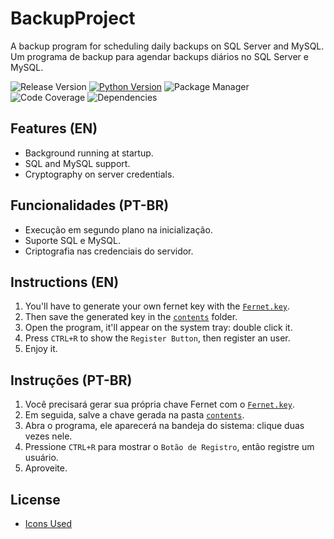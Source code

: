 # BackupProject

A backup program for scheduling daily backups on SQL Server and MySQL.  
Um programa de backup para agendar backups diários no SQL Server e MySQL.

![Release Version](https://img.shields.io/badge/Release_Version-1.0.0-g)
[![Python Version](https://img.shields.io/badge/Python_Version-3.8.0-blue.svg)](https://www.python.org/downloads/release/python-380/)
![Package Manager](https://img.shields.io/badge/Pip-24.0-yellow)
![Code Coverage](https://img.shields.io/badge/Code_Coverage-80%25-yellowgreen)
![Dependencies](https://img.shields.io/badge/Dependencies-None-red)


## Features (EN)

- Background running at startup.
- SQL and MySQL support.
- Cryptography on server credentials.

## Funcionalidades (PT-BR)

- Execução em segundo plano na inicialização.
- Suporte SQL e MySQL.
- Criptografia nas credenciais do servidor.


## Instructions (EN)

1. You'll have to generate your own fernet key with the [`Fernet.key`](https://github.com/Reyminem/BackupProject/blob/main/Fernet.py).
2. Then save the generated key in the [`contents`](https://github.com/Reyminem/BackupProject/tree/main/content) folder.
3. Open the program, it'll appear on the system tray: double click it.
4. Press `CTRL+R` to show the `Register Button`, then register an user.
5. Enjoy it.

## Instruções (PT-BR)

1. Você precisará gerar sua própria chave Fernet com o [`Fernet.key`](https://github.com/Reyminem/BackupProject/blob/main/Fernet.py).
2. Em seguida, salve a chave gerada na pasta [`contents`](https://github.com/Reyminem/BackupProject/tree/main/content).
3. Abra o programa, ele aparecerá na bandeja do sistema: clique duas vezes nele.
4. Pressione `CTRL+R` para mostrar o `Botão de Registro`, então registre um usuário.
5. Aproveite.

## License

 - [Icons Used](https://www.flaticon.com/authors/muhammad-ali/gradient?author_id=570&type=standard)